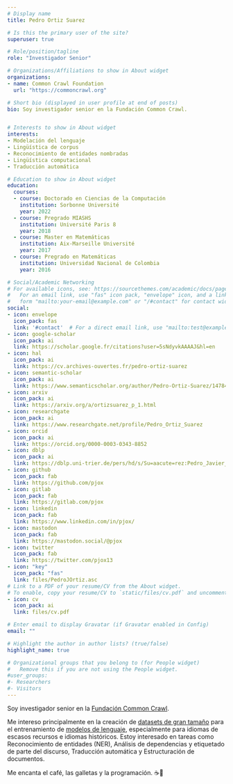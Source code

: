 ```yaml
---
# Display name
title: Pedro Ortiz Suarez

# Is this the primary user of the site?
superuser: true

# Role/position/tagline
role: "Investigador Senior"

# Organizations/Affiliations to show in About widget
organizations: 
- name: Common Crawl Foundation
  url: "https://commoncrawl.org"

# Short bio (displayed in user profile at end of posts)
bio: Soy investigador senior en la Fundación Common Crawl.


# Interests to show in About widget
interests:
- Modelación del lenguaje
- Lingüística de corpus
- Reconocimiento de entidades nombradas
- Lingüística computacional
- Traducción automática

# Education to show in About widget
education:
  courses:
  - course: Doctorado en Ciencias de la Computación
    institution: Sorbonne Université
    year: 2022
  - course: Pregrado MIASHS
    institution: Université Paris 8
    year: 2018
  - course: Master en Matemáticas
    institution: Aix-Marseille Université
    year: 2017
  - course: Pregrado en Matemáticas
    institution: Universidad Nacional de Colombia
    year: 2016

# Social/Academic Networking
# For available icons, see: https://sourcethemes.com/academic/docs/page-builder/#icons
#   For an email link, use "fas" icon pack, "envelope" icon, and a link in the
#   form "mailto:your-email@example.com" or "/#contact" for contact widget.
social:
- icon: envelope
  icon_pack: fas
  link: '#contact'  # For a direct email link, use "mailto:test@example.org".
- icon: google-scholar
  icon_pack: ai
  link: https://scholar.google.fr/citations?user=5sNdyvkAAAAJ&hl=en
- icon: hal
  icon_pack: ai
  link: https://cv.archives-ouvertes.fr/pedro-ortiz-suarez
- icon: semantic-scholar
  icon_pack: ai
  link: https://www.semanticscholar.org/author/Pedro-Ortiz-Suarez/147846651?sort=influence
- icon: arxiv
  icon_pack: ai
  link: https://arxiv.org/a/ortizsuarez_p_1.html
- icon: researchgate
  icon_pack: ai
  link: https://www.researchgate.net/profile/Pedro_Ortiz_Suarez
- icon: orcid
  icon_pack: ai
  link: https://orcid.org/0000-0003-0343-8852
- icon: dblp
  icon_pack: ai
  link: https://dblp.uni-trier.de/pers/hd/s/Su=aacute=rez:Pedro_Javier_Ortiz
- icon: github
  icon_pack: fab
  link: https://github.com/pjox
- icon: gitlab
  icon_pack: fab
  link: https://gitlab.com/pjox
- icon: linkedin
  icon_pack: fab
  link: https://www.linkedin.com/in/pjox/
- icon: mastodon
  icon_pack: fab
  link: https://mastodon.social/@pjox
- icon: twitter
  icon_pack: fab
  link: https://twitter.com/pjox13
- icon: "key"
  icon_pack: "fas"
  link: files/PedroJOrtiz.asc
# Link to a PDF of your resume/CV from the About widget.
# To enable, copy your resume/CV to `static/files/cv.pdf` and uncomment the lines below.
- icon: cv
  icon_pack: ai
  link: files/cv.pdf

# Enter email to display Gravatar (if Gravatar enabled in Config)
email: ""

# Highlight the author in author lists? (true/false)
highlight_name: true

# Organizational groups that you belong to (for People widget)
#   Remove this if you are not using the People widget.
#user_groups:
#- Researchers
#- Visitors
---
```


Soy investigador senior en la [Fundación Common Crawl](https://commoncrawl.org).

Me intereso principalmente en la creación de [datasets de gran tamaño](https://oscar-corpus.com) para el entrenamiento de [modelos de lenguaje](https://camembert-model.fr), especialmente para idiomas de escasos recursos e idiomas históricos. Estoy interesado en tareas como Reconocimiento de entidades (NER), Análisis de dependencias y etiquetado de parte del discurso, Traducción automática y Estructuración de documentos.

Me encanta el café, las galletas y la programación. :coffee::cookie:
